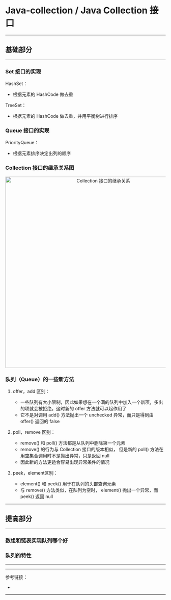 # Java-collection / Java Collection 接口

---

## 基础部分

---

### Set 接口的实现

HashSet：

- 根据元素的 HashCode 做去重

TreeSet：

- 根据元素的 HashCode 做去重，并用平衡树进行排序

### Queue 接口的实现

PriorityQueue：

- 根据元素排序决定出列的顺序

### Collection 接口的继承关系图

<div align="center">
<img width="600"  alt="Collection 接口的继承关系" src="https://github.com/bourneo/self-cultivation-of-a-software-engineer/blob/master/7_image/java/Java-collection.webp"/></div>

### 队列（Queue）的一些新方法

1. offer，add 区别：
    - 一些队列有大小限制，因此如果想在一个满的队列中加入一个新项，多出的项就会被拒绝。这时新的 offer 方法就可以起作用了
    - 它不是对调用 add() 方法抛出一个 unchecked 异常，而只是得到由 offer() 返回的 false


2. poll，remove 区别：
    - remove() 和 poll() 方法都是从队列中删除第一个元素
    - remove() 的行为与 Collection 接口的版本相似， 但是新的 poll() 方法在用空集合调用时不是抛出异常，只是返回 null
    - 因此新的方法更适合容易出现异常条件的情况


3. peek，element区别：
    - element() 和 peek() 用于在队列的头部查询元素
    - 与 remove() 方法类似，在队列为空时， element() 抛出一个异常，而 peek() 返回 null

---

## 提高部分

---

### 数组和链表实现队列哪个好

### 队列的特性

---








---

参考链接：

- []()

---













